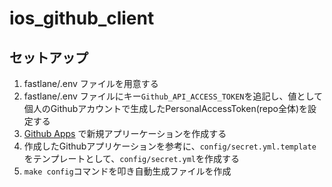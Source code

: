 # ios_github_client

## セットアップ

1. fastlane/.env ファイルを用意する
2. fastlane/.env ファイルにキー`Github_API_ACCESS_TOKEN`を追記し、値として個人のGithubアカウントで生成したPersonalAccessToken(repo全体)を設定する
3. [Github Apps](https://github.com/settings/apps) で新規アプリーケーションを作成する
4. 作成したGithubアプリケーションを参考に、`config/secret.yml.template`をテンプレートとして、`config/secret.yml`を作成する
5. `make config`コマンドを叩き自動生成ファイルを作成
